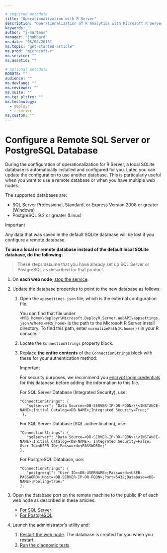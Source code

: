 ```yaml
---

# required metadata
title: "Operationalization with R Server"
description: "Operationalization of R Analytics with Microsoft R Server"
keywords: ""
author: "j-martens"
manager: "jhubbard"
ms.date: "05/06/2016"
ms.topic: "get-started-article"
ms.prod: "microsoft-r"
ms.service: ""
ms.assetid: ""

# optional metadata
ROBOTS: ""
audience: ""
ms.devlang: ""
ms.reviewer: ""
ms.suite: ""
ms.tgt_pltfrm: ""
ms.technology: 
  - deployr
  - r-server
ms.custom: ""
---
```


# Configure a Remote SQL Server or PostgreSQL Database

During the configuration of operationalization for R Server, a local SQLite database is automatically installed and configured for you. Later, you can update the configuration to use another database. This is particularly useful when you want to use a remote database or when you have multiple web nodes. 

The supported databases are:
+ SQL Server Professional, Standard, or Express Version 2008 or greater (Windows)
+ PostgreSQL 9.2 or greater (Linux) 

> [!Important]
> Any data that was saved in the default SQLite database will be lost if you configure a remote database.

<a name="sqlserver"></a>
<a name="postgresql"></a>

**To use a local or remote database instead of the default local SQLite database, do the following:**

> These steps assume that you have already set up SQL Server or PostgreSQL as described for that product.

1.  On **each web node**, [stop the service](admin-utility.md#startstop).

1.  Update the database properties to point to the new database as follows:

    1. Open the `appsettings.json` file, which is the external configuration file. 
    
       You can find that file under `<MRS_home>\deployr\Microsoft.DeployR.Server.WebAPI\appsettings.json` where `<MRS_home>` is the path to the Microsoft R Server install directory. To find this path, enter `normalizePath(R.home())` in your R console.

    1. Locate the `ConnectionStrings` property block.

    1. Replace **the entire contents** of the `ConnectionStrings` block with these for your authentication method:

       > [!Important]
       > For security purposes, we recommend you [encrypt login credentials](admin-utility.md#encrypt) for this database before adding the information to this file.

       For SQL Server Database (Integrated Security), use:
       ``` 
       "ConnectionStrings": {
          "sqlserver": "Data Source=<DB-SERVER-IP-OR-FQDN>\\<INSTANCE-NAME>;Initial Catalog=<DB-NAME>;Integrated Security=True;"
        },
        ```

        For SQL Server Database (SQL authentication), use: 
        ```
        "ConnectionStrings": {
           "sqlserver": "Data Source=<DB-SERVER-IP-OR-FQDN>\\<INSTANCE-NAME>;Initial Catalog=<DB-NAME>; Integrated Security=False; User Id=<USER-ID>;Password=<PASSWORD>;"
        },
        ```

        For PostgreSQL Database, use:
        ```
        "ConnectionStrings": {
           "postgresql": "User ID=<DB-USERNAME>;Password=<USER-PASSWORD>;Host=<DB-SERVER-IP-OR-FQDN>;Port=5432;Database=<DB-NAME>;Pooling=true;"
        },   
        ```

1. Open the database port on the remote machine to the public IP of each web node as described in these articles:
   + [For SQL Server](https://technet.microsoft.com/en-us/library/ms175043(v=sql.130).aspx)
   + [For PostgreSQL](https://www.postgresql.org/docs/current/static/auth-pg-hba-conf.html)
         
1. Launch the administrator's utility and:
   1. [Restart the web node](admin-utility.md#startstop). The database is created for you when you restart.
   1. [Run the diagnostic tests](admin-utility.md#test).